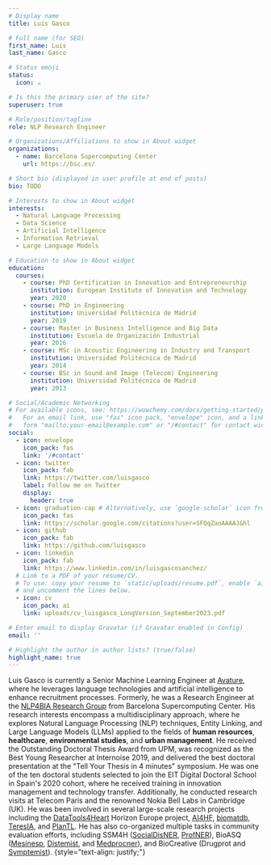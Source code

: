 ```yaml
---
# Display name
title: Luis Gasco

# Full name (for SEO)
first_name: Luis
last_name: Gasco

# Status emoji
status:
  icon: ☕️

# Is this the primary user of the site?
superuser: true

# Role/position/tagline
role: NLP Research Engineer

# Organizations/Affiliations to show in About widget
organizations:
  - name: Barcelona Supercomputing Center
    url: https://bsc.es/

# Short bio (displayed in user profile at end of posts)
bio: TODO

# Interests to show in About widget
interests:
  - Natural Language Processing
  - Data Science
  - Artificial Intelligence
  - Information Retrieval
  - Large Language Models

# Education to show in About widget
education:
  courses:
    - course: PhD Certification in Innovation and Entrepreneurship
      institution: European Institute of Innovation and Technology
      year: 2020
    - course: PhD in Engineering
      institution: Universidad Politécnica de Madrid
      year: 2019
    - course: Master in Business Intelligence and Big Data
      institution: Escuela de Organización Industrial
      year: 2016
    - course: MSc in Acoustic Engineering in Industry and Transport
      institution: Universidad Politécnica de Madrid
      year: 2014
    - course: BSc in Sound and Image (Telecom) Engineering
      institution: Universidad Politécnica de Madrid
      year: 2013

# Social/Academic Networking
# For available icons, see: https://wowchemy.com/docs/getting-started/page-builder/#icons
#   For an email link, use "fas" icon pack, "envelope" icon, and a link in the
#   form "mailto:your-email@example.com" or "/#contact" for contact widget.
social:
  - icon: envelope
    icon_pack: fas
    link: '/#contact'
  - icon: twitter
    icon_pack: fab
    link: https://twitter.com/luisgasco
    label: Follow me on Twitter
    display:
      header: true
  - icon: graduation-cap # Alternatively, use `google-scholar` icon from `ai` icon pack
    icon_pack: fas
    link: https://scholar.google.com/citations?user=SFQqZaoAAAAJ&hl
  - icon: github
    icon_pack: fab
    link: https://github.com/luisgasco
  - icon: linkedin
    icon_pack: fab
    link: https://www.linkedin.com/in/luisgascosanchez/
  # Link to a PDF of your resume/CV.
  # To use: copy your resume to `static/uploads/resume.pdf`, enable `ai` icons in `params.yaml`,
  # and uncomment the lines below.
  - icon: cv
    icon_pack: ai
    link: uploads/cv_luisgasco_LongVersion_September2023.pdf

# Enter email to display Gravatar (if Gravatar enabled in Config)
email: ''

# Highlight the author in author lists? (true/false)
highlight_name: true
---
```

Luis Gasco is currently a Senior Machine Learning Engineer at [Avature](https://www.avature.net/avature-ai-recruiting-technology/), where he leverages language technologies and artificial intelligence to enhance recruitment processes. Formerly, he was a Research Engineer at the [NLP4BIA Research Group](https://www.bsc.es/discover-bsc/organisation/research-departments/nlp-biomedical-information-analysis) from Barcelona Supercomputing Center. His research interests encompass a multidisciplinary approach, where he explores Natural Language Processing (NLP) techniques, Entity Linking, and Large Language Models (LLMs) applied to the fields of **human resources**, **healthcare**, **environmental studies**, and **urban management**. He received the Outstanding Doctoral Thesis Award from UPM, was recognized as the Best Young Researcher at Internoise 2019, and delivered the best doctoral presentation at the "Tell Your Thesis in 4 minutes" symposium. He was one of the ten doctoral students selected to join the EIT Digital Doctoral School in Spain's 2020 cohort, where he received training in innovation management and technology transfer. Additionally, he conducted research visits at Telecom Paris and the renowned Nokia Bell Labs in Cambridge (UK). He was been involved in several large-scale research projects including the [DataTools4Heart](https://www.datatools4heart.eu/) Horizon Europe project, [AI4HF](https://www.ai4hf.com/), [biomatdb](https://biomatdb.eu/), [TeresIA](https://proyectoteresia.org/), and [PlanTL](https://plantl.mineco.gob.es/Paginas/index.aspx). He has also co-organized multiple tasks in community evaluation efforts, including SSM4H ([SocialDisNER](https://temu.bsc.es/socialdisner/), [ProfNER](https://temu.bsc.es/smm4h-spanish/)), BioASQ ([Mesinesp](https://temu.bsc.es/mesinesp2/), [Distemist](https://temu.bsc.es/distemist/), and [Medprocner](https://temu.bsc.es/medprocner/)), and BioCreative (Drugprot and [Symptemist](https://temu.bsc.es/symptemist/)).
{style="text-align: justify;"}
